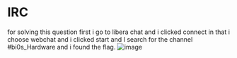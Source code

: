 # IRC
for solving this question first i go to libera chat and i clicked connect in that i choose webchat and i clicked start and I search for the channel  #bi0s_Hardware and i found the flag.
![image](https://user-images.githubusercontent.com/92683901/176284357-346f37f9-d1de-40c8-a383-2e626f746f60.png)

